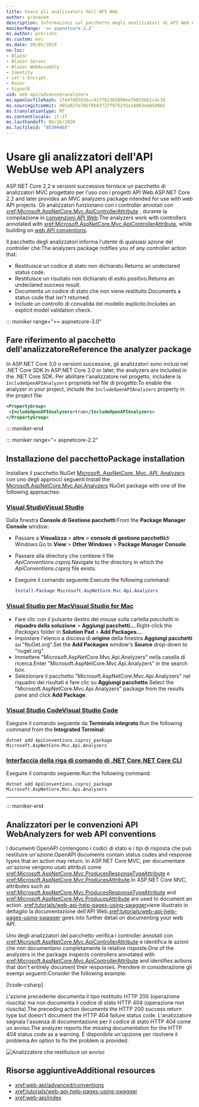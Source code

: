 ```yaml
---
title: Usare gli analizzatori dell'API Web
author: pranavkm
description: Informazioni sul pacchetto degli analizzatori di API Web ASP.NET Core MVC.
monikerRange: '>= aspnetcore-2.2'
ms.author: prkrishn
ms.custom: mvc
ms.date: 09/05/2019
no-loc:
- Blazor
- Blazor Server
- Blazor WebAssembly
- Identity
- Let's Encrypt
- Razor
- SignalR
uid: web-api/advanced/analyzers
ms.openlocfilehash: 1f44fd65836cc42ffb2303890eefb053b61c4c30
ms.sourcegitcommit: d65a027e78bf0b83727f975235a18863e685d902
ms.translationtype: MT
ms.contentlocale: it-IT
ms.lasthandoff: 06/26/2020
ms.locfileid: "85399465"
---
```

# <a name="use-web-api-analyzers"></a><span data-ttu-id="ecef8-103">Usare gli analizzatori dell'API Web</span><span class="sxs-lookup"><span data-stu-id="ecef8-103">Use web API analyzers</span></span>

<span data-ttu-id="ecef8-104">ASP.NET Core 2,2 e versioni successive fornisce un pacchetto di analizzatori MVC progettato per l'uso con i progetti API Web.</span><span class="sxs-lookup"><span data-stu-id="ecef8-104">ASP.NET Core 2.2 and later provides an MVC analyzers package intended for use with web API projects.</span></span> <span data-ttu-id="ecef8-105">Gli analizzatori funzionano con i controller annotati con <xref:Microsoft.AspNetCore.Mvc.ApiControllerAttribute> , durante la compilazione in [convenzioni API Web](xref:web-api/advanced/conventions).</span><span class="sxs-lookup"><span data-stu-id="ecef8-105">The analyzers work with controllers annotated with <xref:Microsoft.AspNetCore.Mvc.ApiControllerAttribute>, while building on [web API conventions](xref:web-api/advanced/conventions).</span></span>

<span data-ttu-id="ecef8-106">Il pacchetto degli analizzatori informa l'utente di qualsiasi azione del controller che:</span><span class="sxs-lookup"><span data-stu-id="ecef8-106">The analyzers package notifies you of any controller action that:</span></span>

* <span data-ttu-id="ecef8-107">Restituisce un codice di stato non dichiarato.</span><span class="sxs-lookup"><span data-stu-id="ecef8-107">Returns an undeclared status code.</span></span>
* <span data-ttu-id="ecef8-108">Restituisce un risultato non dichiarato di esito positivo.</span><span class="sxs-lookup"><span data-stu-id="ecef8-108">Returns an undeclared success result.</span></span>
* <span data-ttu-id="ecef8-109">Documenta un codice di stato che non viene restituito.</span><span class="sxs-lookup"><span data-stu-id="ecef8-109">Documents a status code that isn't returned.</span></span>
* <span data-ttu-id="ecef8-110">Include un controllo di convalida del modello esplicito.</span><span class="sxs-lookup"><span data-stu-id="ecef8-110">Includes an explicit model validation check.</span></span>

::: moniker range=">= aspnetcore-3.0"

## <a name="reference-the-analyzer-package"></a><span data-ttu-id="ecef8-111">Fare riferimento al pacchetto dell'analizzatore</span><span class="sxs-lookup"><span data-stu-id="ecef8-111">Reference the analyzer package</span></span>

<span data-ttu-id="ecef8-112">In ASP.NET Core 3,0 o versioni successive, gli analizzatori sono inclusi nel .NET Core SDK.</span><span class="sxs-lookup"><span data-stu-id="ecef8-112">In ASP.NET Core 3.0 or later, the analyzers are included in the .NET Core SDK.</span></span> <span data-ttu-id="ecef8-113">Per abilitare l'analizzatore nel progetto, includere la `IncludeOpenAPIAnalyzers` proprietà nel file di progetto:</span><span class="sxs-lookup"><span data-stu-id="ecef8-113">To enable the analyzer in your project, include the `IncludeOpenAPIAnalyzers` property in the project file:</span></span>

```xml
<PropertyGroup>
 <IncludeOpenAPIAnalyzers>true</IncludeOpenAPIAnalyzers>
</PropertyGroup>
```

::: moniker-end

::: moniker range="= aspnetcore-2.2"

## <a name="package-installation"></a><span data-ttu-id="ecef8-114">Installazione del pacchetto</span><span class="sxs-lookup"><span data-stu-id="ecef8-114">Package installation</span></span>

<span data-ttu-id="ecef8-115">Installare il pacchetto NuGet [Microsoft. AspNetCore. Mvc. API. Analyzers](https://www.nuget.org/packages/Microsoft.AspNetCore.Mvc.Api.Analyzers) con uno degli approcci seguenti:</span><span class="sxs-lookup"><span data-stu-id="ecef8-115">Install the [Microsoft.AspNetCore.Mvc.Api.Analyzers](https://www.nuget.org/packages/Microsoft.AspNetCore.Mvc.Api.Analyzers) NuGet package with one of the following approaches:</span></span>

### <a name="visual-studio"></a>[<span data-ttu-id="ecef8-116">Visual Studio</span><span class="sxs-lookup"><span data-stu-id="ecef8-116">Visual Studio</span></span>](#tab/visual-studio)

<span data-ttu-id="ecef8-117">Dalla finestra **Console di Gestione pacchetti**:</span><span class="sxs-lookup"><span data-stu-id="ecef8-117">From the **Package Manager Console** window:</span></span>
  * <span data-ttu-id="ecef8-118">Passare a **Visualizza** > **altre** > **console di gestione pacchetti**di Windows.</span><span class="sxs-lookup"><span data-stu-id="ecef8-118">Go to **View** > **Other Windows** > **Package Manager Console**.</span></span>
  * <span data-ttu-id="ecef8-119">Passare alla directory che contiene il file *ApiConventions.csproj*.</span><span class="sxs-lookup"><span data-stu-id="ecef8-119">Navigate to the directory in which the *ApiConventions.csproj* file exists.</span></span>
  * <span data-ttu-id="ecef8-120">Eseguire il comando seguente:</span><span class="sxs-lookup"><span data-stu-id="ecef8-120">Execute the following command:</span></span>

    ```powershell
    Install-Package Microsoft.AspNetCore.Mvc.Api.Analyzers
    ```

### <a name="visual-studio-for-mac"></a>[<span data-ttu-id="ecef8-121">Visual Studio per Mac</span><span class="sxs-lookup"><span data-stu-id="ecef8-121">Visual Studio for Mac</span></span>](#tab/visual-studio-mac)

* <span data-ttu-id="ecef8-122">Fare clic con il pulsante destro del mouse sulla cartella *pacchetti* in **riquadro della soluzione** > **Aggiungi pacchetti...**.</span><span class="sxs-lookup"><span data-stu-id="ecef8-122">Right-click the *Packages* folder in **Solution Pad** > **Add Packages...**.</span></span>
* <span data-ttu-id="ecef8-123">Impostare l'elenco a discesa di **origine** della finestra **Aggiungi pacchetti** su "NuGet.org".</span><span class="sxs-lookup"><span data-stu-id="ecef8-123">Set the **Add Packages** window's **Source** drop-down to "nuget.org".</span></span>
* <span data-ttu-id="ecef8-124">Immettere "Microsoft.AspNetCore.Mvc.Api.Analyzers" nella casella di ricerca.</span><span class="sxs-lookup"><span data-stu-id="ecef8-124">Enter "Microsoft.AspNetCore.Mvc.Api.Analyzers" in the search box.</span></span>
* <span data-ttu-id="ecef8-125">Selezionare il pacchetto "Microsoft.AspNetCore.Mvc.Api.Analyzers" nel riquadro dei risultati e fare clic su **Aggiungi pacchetto**.</span><span class="sxs-lookup"><span data-stu-id="ecef8-125">Select the "Microsoft.AspNetCore.Mvc.Api.Analyzers" package from the results pane and click **Add Package**.</span></span>

### <a name="visual-studio-code"></a>[<span data-ttu-id="ecef8-126">Visual Studio Code</span><span class="sxs-lookup"><span data-stu-id="ecef8-126">Visual Studio Code</span></span>](#tab/visual-studio-code)

<span data-ttu-id="ecef8-127">Eseguire il comando seguente da **Terminale integrato**:</span><span class="sxs-lookup"><span data-stu-id="ecef8-127">Run the following command from the **Integrated Terminal**:</span></span>

```dotnetcli
dotnet add ApiConventions.csproj package Microsoft.AspNetCore.Mvc.Api.Analyzers
```

### <a name="net-core-cli"></a>[<span data-ttu-id="ecef8-128">Interfaccia della riga di comando di .NET Core</span><span class="sxs-lookup"><span data-stu-id="ecef8-128">.NET Core CLI</span></span>](#tab/netcore-cli)

<span data-ttu-id="ecef8-129">Eseguire il comando seguente:</span><span class="sxs-lookup"><span data-stu-id="ecef8-129">Run the following command:</span></span>

```dotnetcli
dotnet add ApiConventions.csproj package Microsoft.AspNetCore.Mvc.Api.Analyzers
```

---

::: moniker-end

## <a name="analyzers-for-web-api-conventions"></a><span data-ttu-id="ecef8-130">Analizzatori per le convenzioni API Web</span><span class="sxs-lookup"><span data-stu-id="ecef8-130">Analyzers for web API conventions</span></span>

<span data-ttu-id="ecef8-131">I documenti OpenAPI contengono i codici di stato e i tipi di risposta che può restituire un'azione.</span><span class="sxs-lookup"><span data-stu-id="ecef8-131">OpenAPI documents contain status codes and response types that an action may return.</span></span> <span data-ttu-id="ecef8-132">In ASP.NET Core MVC, per documentare un'azione vengono usati attributi come <xref:Microsoft.AspNetCore.Mvc.ProducesResponseTypeAttribute> e <xref:Microsoft.AspNetCore.Mvc.ProducesAttribute>.</span><span class="sxs-lookup"><span data-stu-id="ecef8-132">In ASP.NET Core MVC, attributes such as <xref:Microsoft.AspNetCore.Mvc.ProducesResponseTypeAttribute> and <xref:Microsoft.AspNetCore.Mvc.ProducesAttribute> are used to document an action.</span></span> <span data-ttu-id="ecef8-133"><xref:tutorials/web-api-help-pages-using-swagger>viene illustrato in dettaglio la documentazione dell'API Web.</span><span class="sxs-lookup"><span data-stu-id="ecef8-133"><xref:tutorials/web-api-help-pages-using-swagger> goes into further detail on documenting your web API.</span></span>

<span data-ttu-id="ecef8-134">Uno degli analizzatori del pacchetto verifica i controller annotati con <xref:Microsoft.AspNetCore.Mvc.ApiControllerAttribute> e identifica le azioni che non documentano completamente le relative risposte.</span><span class="sxs-lookup"><span data-stu-id="ecef8-134">One of the analyzers in the package inspects controllers annotated with <xref:Microsoft.AspNetCore.Mvc.ApiControllerAttribute> and identifies actions that don't entirely document their responses.</span></span> <span data-ttu-id="ecef8-135">Prendere in considerazione gli esempi seguenti:</span><span class="sxs-lookup"><span data-stu-id="ecef8-135">Consider the following example:</span></span>

[!code-csharp[](conventions/sample/Controllers/ContactsController.cs?name=missing404docs&highlight=10)]

<span data-ttu-id="ecef8-136">L'azione precedente documenta il tipo restituito HTTP 200 (operazione riuscita) ma non documenta il codice di stato HTTP 404 (operazione non riuscita).</span><span class="sxs-lookup"><span data-stu-id="ecef8-136">The preceding action documents the HTTP 200 success return type but doesn't document the HTTP 404 failure status code.</span></span> <span data-ttu-id="ecef8-137">L'analizzatore segnala l'assenza di documentazione per il codice di stato HTTP 404 come un avviso.</span><span class="sxs-lookup"><span data-stu-id="ecef8-137">The analyzer reports the missing documentation for the HTTP 404 status code as a warning.</span></span> <span data-ttu-id="ecef8-138">È disponibile un'opzione per risolvere il problema.</span><span class="sxs-lookup"><span data-stu-id="ecef8-138">An option to fix the problem is provided.</span></span>

![Analizzatore che restituisce un avviso](conventions/_static/Analyzer.gif)

## <a name="additional-resources"></a><span data-ttu-id="ecef8-140">Risorse aggiuntive</span><span class="sxs-lookup"><span data-stu-id="ecef8-140">Additional resources</span></span>

* <xref:web-api/advanced/conventions>
* <xref:tutorials/web-api-help-pages-using-swagger>
* <xref:web-api/index>
